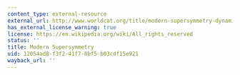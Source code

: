 ```yaml
---
content_type: external-resource
external_url: http://www.worldcat.org/title/modern-supersymmetry-dynamics-and-duality/oclc/62132300
has_external_license_warning: true
license: https://en.wikipedia.org/wiki/All_rights_reserved
status: ''
title: Modern Supersymmetry
uid: 12054ad8-f3f2-41f7-8bf5-b03cdf15e921
wayback_url: ''
---
```


